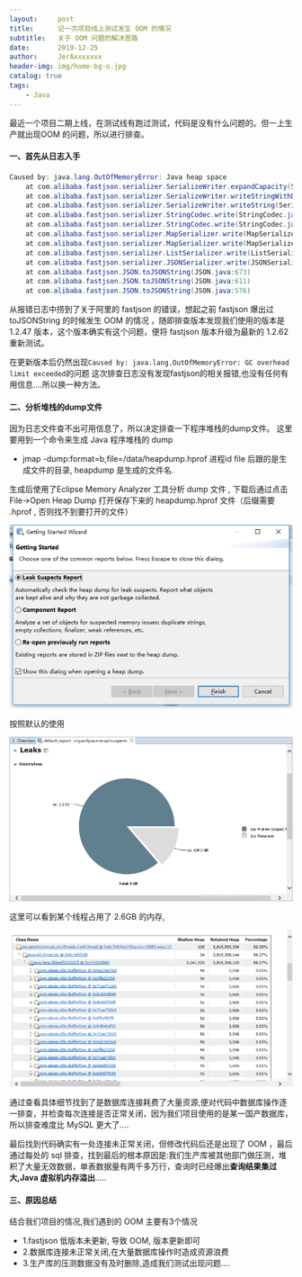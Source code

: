 ```yaml
---
layout:     post
title:      记一次项目线上测试发生 OOM 的情况
subtitle:   关于 OOM 问题的解决思路
date:       2019-12-25
author:     JerAxxxxxxx
header-img: img/home-bg-o.jpg
catalog: true
tags:
    - Java
---
```


最近一个项目二期上线，在测试线有跑过测试，代码是没有什么问题的。但一上生产就出现OOM 的问题，所以进行排查。
#### 一、首先从日志入手
```java
Caused by: java.lang.OutOfMemoryError: Java heap space
	at com.alibaba.fastjson.serializer.SerializeWriter.expandCapacity(SerializeWriter.java:290)
	at com.alibaba.fastjson.serializer.SerializeWriter.writeStringWithDoubleQuote(SerializeWriter.java:870)
	at com.alibaba.fastjson.serializer.SerializeWriter.writeString(SerializeWriter.java:2113)
	at com.alibaba.fastjson.serializer.StringCodec.write(StringCodec.java:46)
	at com.alibaba.fastjson.serializer.StringCodec.write(StringCodec.java:35)
	at com.alibaba.fastjson.serializer.MapSerializer.write(MapSerializer.java:270)
	at com.alibaba.fastjson.serializer.MapSerializer.write(MapSerializer.java:44)
	at com.alibaba.fastjson.serializer.ListSerializer.write(ListSerializer.java:137)
	at com.alibaba.fastjson.serializer.JSONSerializer.write(JSONSerializer.java:281)
	at com.alibaba.fastjson.JSON.toJSONString(JSON.java:673)
	at com.alibaba.fastjson.JSON.toJSONString(JSON.java:611)
	at com.alibaba.fastjson.JSON.toJSONString(JSON.java:576)
```
从报错日志中捞到了关于阿里的 fastjson 的错误，想起之前 fastjson 爆出过 toJSONString 的时候发生 OOM 的情况 ，随即排查版本发现我们使用的版本是 1.2.47 版本，这个版本确实有这个问题，便将 fastjson 版本升级为最新的 1.2.62 重新测试。

在更新版本后仍然出现`Caused by: java.lang.OutOfMemoryError: GC overhead limit exceeded`的问题
这次排查日志没有发现fastjson的相关报错,也没有任何有用信息....所以换一种方法。

#### 二、分析堆栈的dump文件
因为日志文件查不出可用信息了，所以决定排查一下程序堆栈的dump文件。
这里要用到一个命令来生成 Java 程序堆栈的 dump
- jmap -dump:format=b,file=/data/heapdump.hprof 进程id
  file 后跟的是生成文件的目录, heapdump 是生成的文件名.

生成后使用了Eclipse Memory Analyzer 工具分析 dump 文件 , 下载后通过点击 File->Open Heap Dump 打开保存下来的 heapdump.hprof 文件（后缀需要 .hprof , 否则找不到要打开的文件）

![oom_1](\img\oom\oom_1.png)

按照默认的使用

![oom_2](\img\oom\oom_2.png)

这里可以看到某个线程占用了 2.6GB 的内存,

![oom_3](\img\oom\oom_3.png)

通过查看具体细节找到了是数据库连接耗费了大量资源,便对代码中数据库操作逐一排查，并检查每次连接是否正常关闭，因为我们项目使用的是某一国产数据库，所以排查难度比 MySQL 更大了....

最后找到代码确实有一处连接未正常关闭，但修改代码后还是出现了 OOM ，最后通过每处的 sql 排查，找到最后的根本原因是:我们生产库被其他部门做压测，堆积了大量无效数据，单表数据量有两千多万行，查询时已经爆出**查询结果集过大,Java 虚拟机内存溢出**.....
#### 三、原因总结
结合我们项目的情况,我们遇到的 OOM 主要有3个情况
- 1.fastjson 低版本未更新, 导致 OOM, 版本更新即可
- 2.数据库连接未正常关闭,在大量数据库操作时造成资源浪费
- 3.生产库的压测数据没有及时删除,造成我们测试出现问题....